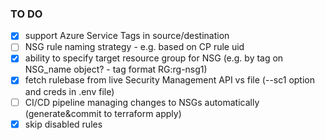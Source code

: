### TO DO

- [x] support Azure Service Tags in source/destination
- [ ] NSG rule naming strategy - e.g. based on CP rule uid
- [x] ability to specify target resource group for NSG (e.g. by tag on NSG_name object? - tag format RG:rg-nsg1)
- [x] fetch rulebase from live Security Management API vs file (--sc1 option and creds in .env file)
- [ ] CI/CD pipeline managing changes to NSGs automatically (generate&commit to terraform apply)
- [x] skip disabled rules